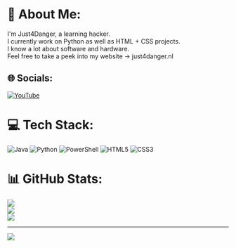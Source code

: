 # 💫 About Me:
I'm Just4Danger, a learning hacker.<br>I currently work on Python as well as HTML + CSS projects.<br>I know a lot about software and hardware.<br>Feel free to take a peek into my website -> just4danger.nl


## 🌐 Socials:
[![YouTube](https://img.shields.io/badge/YouTube-%23FF0000.svg?logo=YouTube&logoColor=white)](https://youtube.com/@@just4danger) 

# 💻 Tech Stack:
![Java](https://img.shields.io/badge/java-%23ED8B00.svg?style=for-the-badge&logo=openjdk&logoColor=white) ![Python](https://img.shields.io/badge/python-3670A0?style=for-the-badge&logo=python&logoColor=ffdd54) ![PowerShell](https://img.shields.io/badge/PowerShell-%235391FE.svg?style=for-the-badge&logo=powershell&logoColor=white) ![HTML5](https://img.shields.io/badge/html5-%23E34F26.svg?style=for-the-badge&logo=html5&logoColor=white) ![CSS3](https://img.shields.io/badge/css3-%231572B6.svg?style=for-the-badge&logo=css3&logoColor=white)
# 📊 GitHub Stats:
![](https://github-readme-stats.vercel.app/api?username=Just4Danger&theme=dark&hide_border=false&include_all_commits=false&count_private=false)<br/>
![](https://github-readme-streak-stats.herokuapp.com/?user=Just4Danger&theme=dark&hide_border=false)<br/>
![](https://github-readme-stats.vercel.app/api/top-langs/?username=Just4Danger&theme=dark&hide_border=false&include_all_commits=false&count_private=false&layout=compact)

---
[![](https://visitcount.itsvg.in/api?id=Just4Danger&icon=0&color=0)](https://visitcount.itsvg.in)

<!-- Proudly created with GPRM ( https://gprm.itsvg.in ) -->
